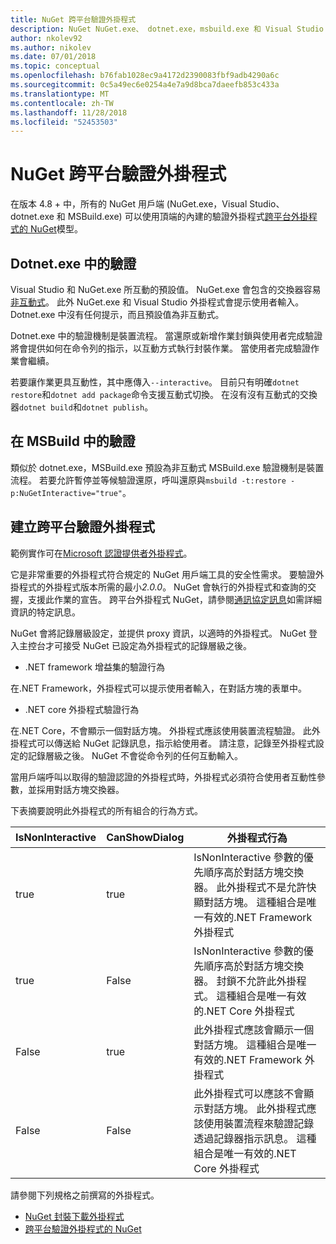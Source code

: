 ```yaml
---
title: NuGet 跨平台驗證外掛程式
description: NuGet NuGet.exe、 dotnet.exe，msbuild.exe 和 Visual Studio 跨平台驗證外掛程式
author: nkolev92
ms.author: nikolev
ms.date: 07/01/2018
ms.topic: conceptual
ms.openlocfilehash: b76fab1028ec9a4172d2390083fbf9adb4290a6c
ms.sourcegitcommit: 0c5a49ec6e0254a4e7a9d8bca7daeefb853c433a
ms.translationtype: MT
ms.contentlocale: zh-TW
ms.lasthandoff: 11/28/2018
ms.locfileid: "52453503"
---
```

# <a name="nuget-cross-platform-authentication-plugin"></a>NuGet 跨平台驗證外掛程式

在版本 4.8 + 中，所有的 NuGet 用戶端 (NuGet.exe，Visual Studio、 dotnet.exe 和 MSBuild.exe) 可以使用頂端的內建的驗證外掛程式[跨平台外掛程式的 NuGet](NuGet-Cross-Platform-Plugins.md)模型。

## <a name="authentication-in-dotnetexe"></a>Dotnet.exe 中的驗證

Visual Studio 和 NuGet.exe 所互動的預設值。 NuGet.exe 會包含的交換器容易[非互動式](../../tools/nuget-exe-CLI-Reference.md)。
此外 NuGet.exe 和 Visual Studio 外掛程式會提示使用者輸入。
Dotnet.exe 中沒有任何提示，而且預設值為非互動式。

Dotnet.exe 中的驗證機制是裝置流程。 當還原或新增作業封鎖與使用者完成驗證將會提供如何在命令列的指示，以互動方式執行封裝作業。
當使用者完成驗證作業會繼續。

若要讓作業更具互動性，其中應傳入`--interactive`。
目前只有明確`dotnet restore`和`dotnet add package`命令支援互動式切換。
在沒有沒有互動式的交換器`dotnet build`和`dotnet publish`。

## <a name="authentication-in-msbuild"></a>在 MSBuild 中的驗證

類似於 dotnet.exe，MSBuild.exe 預設為非互動式 MSBuild.exe 驗證機制是裝置流程。
若要允許暫停並等候驗證還原，呼叫還原與`msbuild -t:restore -p:NuGetInteractive="true"`。

## <a name="creating-a-cross-platform-authentication-plugin"></a>建立跨平台驗證外掛程式

範例實作可在[Microsoft 認證提供者外掛程式](https://github.com/Microsoft/artifacts-credprovider)。

它是非常重要的外掛程式符合規定的 NuGet 用戶端工具的安全性需求。
要驗證外掛程式的外掛程式版本所需的最小*2.0.0*。
NuGet 會執行的外掛程式和查詢的交握，支援此作業的宣告。
跨平台外掛程式 NuGet，請參閱[通訊協定訊息](NuGet-Cross-Platform-Plugins.md#protocol-messages-index)如需詳細資訊的特定訊息。

NuGet 會將記錄層級設定，並提供 proxy 資訊，以適時的外掛程式。
NuGet 登入主控台才可接受 NuGet 已設定為外掛程式的記錄層級之後。

- .NET framework 增益集的驗證行為

在.NET Framework，外掛程式可以提示使用者輸入，在對話方塊的表單中。

- .NET core 外掛程式驗證行為

在.NET Core，不會顯示一個對話方塊。 外掛程式應該使用裝置流程驗證。
此外掛程式可以傳送給 NuGet 記錄訊息，指示給使用者。
請注意，記錄至外掛程式設定的記錄層級之後。
NuGet 不會從命令列的任何互動輸入。

當用戶端呼叫以取得的驗證認證的外掛程式時，外掛程式必須符合使用者互動性參數，並採用對話方塊交換器。 

下表摘要說明此外掛程式的所有組合的行為方式。

| IsNonInteractive | CanShowDialog | 外掛程式行為 |
| ---------------- | ------------- | --------------- |
| true | true | IsNonInteractive 參數的優先順序高於對話方塊交換器。 此外掛程式不是允許快顯對話方塊。 這種組合是唯一有效的.NET Framework 外掛程式 |
| true | False | IsNonInteractive 參數的優先順序高於對話方塊交換器。 封鎖不允許此外掛程式。 這種組合是唯一有效的.NET Core 外掛程式 |
| False | true | 此外掛程式應該會顯示一個對話方塊。 這種組合是唯一有效的.NET Framework 外掛程式 |
| False | False | 此外掛程式可以應該不會顯示對話方塊。 此外掛程式應該使用裝置流程來驗證記錄透過記錄器指示訊息。 這種組合是唯一有效的.NET Core 外掛程式 |

請參閱下列規格之前撰寫的外掛程式。

- [NuGet 封裝下載外掛程式](https://github.com/NuGet/Home/wiki/NuGet-Package-Download-Plugin)
- [跨平台驗證外掛程式的 NuGet](https://github.com/NuGet/Home/wiki/NuGet-cross-plat-authentication-plugin)
